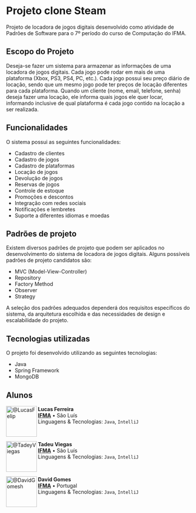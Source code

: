 # Projeto clone Steam

Projeto de locadora de jogos digitais desenvolvido como atividade de Padrões de Software para o 7º período do curso de Computação do IFMA.

## Escopo do Projeto

Deseja-se fazer um sistema para armazenar as informações de uma locadora de jogos digitais. Cada jogo pode rodar em mais de uma plataforma (Xbox, PS3, PS4, PC, etc.). Cada jogo possui seu preço diário de locação, sendo que um mesmo jogo pode ter preços de locação diferentes para cada plataforma. Quando um cliente (nome, email, telefone, senha) deseja fazer uma locação, ele informa quais jogos ele quer locar, informando inclusive de qual plataforma é cada jogo contido na locação a ser realizada.

## Funcionalidades

O sistema possui as seguintes funcionalidades:

- Cadastro de clientes
- Cadastro de jogos
- Cadastro de plataformas
- Locação de jogos
- Devolução de jogos
- Reservas de jogos
- Controle de estoque
- Promoções e descontos
- Integração com redes sociais
- Notificações e lembretes
- Suporte a diferentes idiomas e moedas

## Padrões de projeto

Existem diversos padrões de projeto que podem ser aplicados no desenvolvimento do sistema de locadora de jogos digitais. Alguns possíveis padrões de projeto candidatos são:

- MVC (Model-View-Controller)
- Repository
- Factory Method
- Observer
- Strategy

A seleção dos padrões adequados dependerá dos requisitos específicos do sistema, da arquitetura escolhida e das necessidades de design e escalabilidade do projeto.

## Tecnologias utilizadas

O projeto foi desenvolvido utilizando as seguintes tecnologias:

- Java
- Spring Framework
- MongoDB

## Alunos
[<img align="left" height="84px" width="84px" alt="@LucasFelip" src="https://avatars.githubusercontent.com/LucasFelip?size=64">](https://github.com/LucasFelip)
**Lucas Ferreira** \
[**IFMA**](https://portal.ifma.edu.br/inicio/) • São Luís \
Linguagens & Tecnologias: `Java`, `IntelliJ`

<br>

[<img align="left" height="84px" width="84px" alt="@TadeyViegas" src="https://avatars.githubusercontent.com/TadeuViegas?size=64">](https://github.com/TadeuViegas)
**Tadeu Viegas** \
[**IFMA**](https://portal.ifma.edu.br/inicio/) • São Luís \
Linguagens & Tecnologias: `Java`, `IntelliJ`

<br>

[<img align="left" height="84px" width="84px" alt="@DavidGomesh" src="https://avatars.githubusercontent.com/DavidGomesh?size=64">](https://github.com/DavidGomesh)
**David Gomes** \
[**IFMA**](https://portal.ifma.edu.br/inicio/) • Portugal \
Linguagens & Tecnologias: `Java`, `IntelliJ`